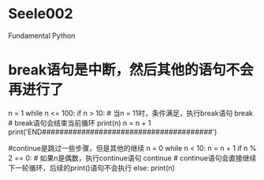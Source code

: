 # Seele002
Fundamental Python 

# break语句是中断，然后其他的语句不会再进行了
n = 1
while n <= 100:
    if n > 10: # 当n = 11时，条件满足，执行break语句
        break # break语句会结束当前循环
    print(n)
    n = n + 1
print('END#######################################')

#continue是跳过一些步骤，但是其他的继续
n = 0
while n < 10:
    n = n + 1
    if n % 2 == 0: # 如果n是偶数，执行continue语句
        continue # continue语句会直接继续下一轮循环，后续的print()语句不会执行
    else:
        print(n)
